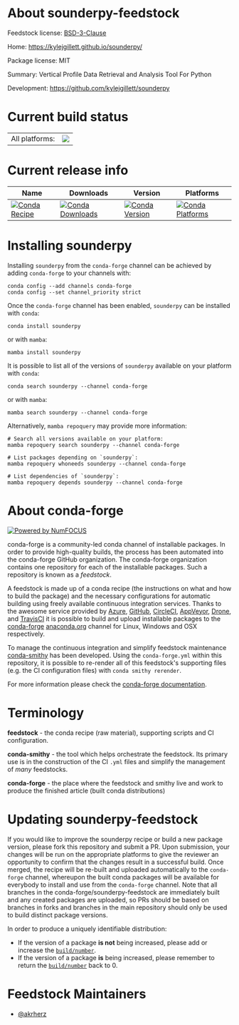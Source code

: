 About sounderpy-feedstock
=========================

Feedstock license: [BSD-3-Clause](https://github.com/conda-forge/sounderpy-feedstock/blob/main/LICENSE.txt)

Home: https://kylejgillett.github.io/sounderpy/

Package license: MIT

Summary: Vertical Profile Data Retrieval and Analysis Tool For Python

Development: https://github.com/kylejgillett/sounderpy

Current build status
====================


<table><tr><td>All platforms:</td>
    <td>
      <a href="https://dev.azure.com/conda-forge/feedstock-builds/_build/latest?definitionId=21769&branchName=main">
        <img src="https://dev.azure.com/conda-forge/feedstock-builds/_apis/build/status/sounderpy-feedstock?branchName=main">
      </a>
    </td>
  </tr>
</table>

Current release info
====================

| Name | Downloads | Version | Platforms |
| --- | --- | --- | --- |
| [![Conda Recipe](https://img.shields.io/badge/recipe-sounderpy-green.svg)](https://anaconda.org/conda-forge/sounderpy) | [![Conda Downloads](https://img.shields.io/conda/dn/conda-forge/sounderpy.svg)](https://anaconda.org/conda-forge/sounderpy) | [![Conda Version](https://img.shields.io/conda/vn/conda-forge/sounderpy.svg)](https://anaconda.org/conda-forge/sounderpy) | [![Conda Platforms](https://img.shields.io/conda/pn/conda-forge/sounderpy.svg)](https://anaconda.org/conda-forge/sounderpy) |

Installing sounderpy
====================

Installing `sounderpy` from the `conda-forge` channel can be achieved by adding `conda-forge` to your channels with:

```
conda config --add channels conda-forge
conda config --set channel_priority strict
```

Once the `conda-forge` channel has been enabled, `sounderpy` can be installed with `conda`:

```
conda install sounderpy
```

or with `mamba`:

```
mamba install sounderpy
```

It is possible to list all of the versions of `sounderpy` available on your platform with `conda`:

```
conda search sounderpy --channel conda-forge
```

or with `mamba`:

```
mamba search sounderpy --channel conda-forge
```

Alternatively, `mamba repoquery` may provide more information:

```
# Search all versions available on your platform:
mamba repoquery search sounderpy --channel conda-forge

# List packages depending on `sounderpy`:
mamba repoquery whoneeds sounderpy --channel conda-forge

# List dependencies of `sounderpy`:
mamba repoquery depends sounderpy --channel conda-forge
```


About conda-forge
=================

[![Powered by
NumFOCUS](https://img.shields.io/badge/powered%20by-NumFOCUS-orange.svg?style=flat&colorA=E1523D&colorB=007D8A)](https://numfocus.org)

conda-forge is a community-led conda channel of installable packages.
In order to provide high-quality builds, the process has been automated into the
conda-forge GitHub organization. The conda-forge organization contains one repository
for each of the installable packages. Such a repository is known as a *feedstock*.

A feedstock is made up of a conda recipe (the instructions on what and how to build
the package) and the necessary configurations for automatic building using freely
available continuous integration services. Thanks to the awesome service provided by
[Azure](https://azure.microsoft.com/en-us/services/devops/), [GitHub](https://github.com/),
[CircleCI](https://circleci.com/), [AppVeyor](https://www.appveyor.com/),
[Drone](https://cloud.drone.io/welcome), and [TravisCI](https://travis-ci.com/)
it is possible to build and upload installable packages to the
[conda-forge](https://anaconda.org/conda-forge) [anaconda.org](https://anaconda.org/)
channel for Linux, Windows and OSX respectively.

To manage the continuous integration and simplify feedstock maintenance
[conda-smithy](https://github.com/conda-forge/conda-smithy) has been developed.
Using the ``conda-forge.yml`` within this repository, it is possible to re-render all of
this feedstock's supporting files (e.g. the CI configuration files) with ``conda smithy rerender``.

For more information please check the [conda-forge documentation](https://conda-forge.org/docs/).

Terminology
===========

**feedstock** - the conda recipe (raw material), supporting scripts and CI configuration.

**conda-smithy** - the tool which helps orchestrate the feedstock.
                   Its primary use is in the construction of the CI ``.yml`` files
                   and simplify the management of *many* feedstocks.

**conda-forge** - the place where the feedstock and smithy live and work to
                  produce the finished article (built conda distributions)


Updating sounderpy-feedstock
============================

If you would like to improve the sounderpy recipe or build a new
package version, please fork this repository and submit a PR. Upon submission,
your changes will be run on the appropriate platforms to give the reviewer an
opportunity to confirm that the changes result in a successful build. Once
merged, the recipe will be re-built and uploaded automatically to the
`conda-forge` channel, whereupon the built conda packages will be available for
everybody to install and use from the `conda-forge` channel.
Note that all branches in the conda-forge/sounderpy-feedstock are
immediately built and any created packages are uploaded, so PRs should be based
on branches in forks and branches in the main repository should only be used to
build distinct package versions.

In order to produce a uniquely identifiable distribution:
 * If the version of a package **is not** being increased, please add or increase
   the [``build/number``](https://docs.conda.io/projects/conda-build/en/latest/resources/define-metadata.html#build-number-and-string).
 * If the version of a package **is** being increased, please remember to return
   the [``build/number``](https://docs.conda.io/projects/conda-build/en/latest/resources/define-metadata.html#build-number-and-string)
   back to 0.

Feedstock Maintainers
=====================

* [@akrherz](https://github.com/akrherz/)

